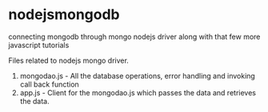 # nodejsmongodb
connecting mongodb through mongo nodejs driver along with that few more javascript tutorials


Files related to nodejs mongo driver.
1. mongodao.js - All the database operations, error handling and invoking call back function
2. app.js - Client for the mongodao.js which passes the data and retrieves the data.
